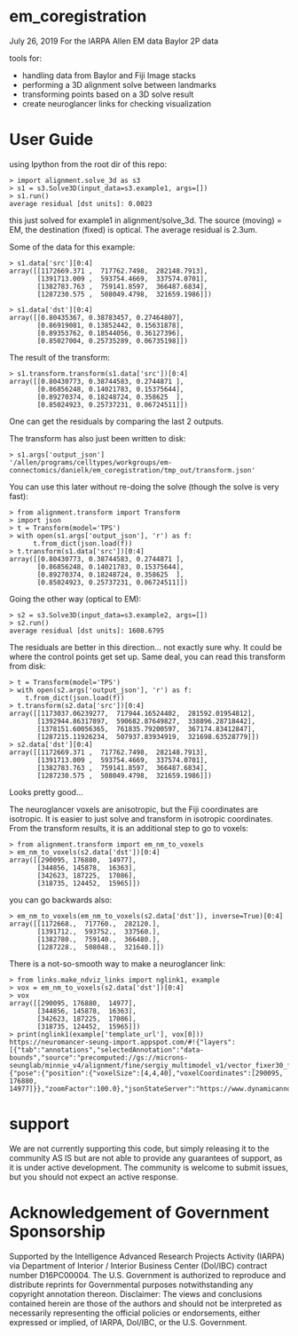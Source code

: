 # em_coregistration

July 26, 2019
For the IARPA Allen EM data Baylor 2P data

tools for:
- handling data from Baylor and Fiji Image stacks
- performing a 3D alignment solve between landmarks
- transforming points based on a 3D solve result
- create neuroglancer links for checking visualization

# User Guide
using Ipython from the root dir of this repo:

```
> import alignment.solve_3d as s3
> s1 = s3.Solve3D(input_data=s3.example1, args=[])
> s1.run()
average residual [dst units]: 0.0023
```
this just solved for example1 in alignment/solve_3d. The source (moving) = EM, the destination (fixed) is optical. The average residual is 2.3um.

Some of the data for this example:
```
> s1.data['src'][0:4]                                                                                                         array([[1172669.371 ,  717762.7498,  282148.7913],
       [1391713.009 ,  593754.4669,  337574.0701],
       [1382783.763 ,  759141.8597,  366487.6834],
       [1287230.575 ,  508049.4798,  321659.1986]])

> s1.data['dst'][0:4]                                                                                                         array([[0.80435367, 0.38783457, 0.27464807],
       [0.86919081, 0.13852442, 0.15631878],
       [0.89353762, 0.18544056, 0.36127396],
       [0.85027004, 0.25735289, 0.06735198]])
```

The result of the transform:
```
> s1.transform.transform(s1.data['src'])[0:4]                                                                                 array([[0.80430773, 0.38744583, 0.2744871 ],
       [0.86856248, 0.14021783, 0.15375644],
       [0.89270374, 0.18248724, 0.358625  ],
       [0.85024923, 0.25737231, 0.06724511]])
```

One can get the residuals by comparing the last 2 outputs.

The transform has also just been written to disk:
```
> s1.args['output_json']                                                                                                      '/allen/programs/celltypes/workgroups/em-connectomics/danielk/em_coregistration/tmp_out/transform.json'
```

You can use this later without re-doing the solve (though the solve is very fast):
```
> from alignment.transform import Transform
> import json
> t = Transform(model='TPS')
> with open(s1.args['output_json'], 'r') as f:
      t.from_dict(json.load(f))
> t.transform(s1.data['src'])[0:4]
array([[0.80430773, 0.38744583, 0.2744871 ],
       [0.86856248, 0.14021783, 0.15375644],
       [0.89270374, 0.18248724, 0.358625  ],
       [0.85024923, 0.25737231, 0.06724511]])
```

Going the other way (optical to EM):
```
> s2 = s3.Solve3D(input_data=s3.example2, args=[])
> s2.run()
average residual [dst units]: 1608.6795
```
The residuals are better in this direction... not exactly sure why. It could be where the control points get set up. Same deal, you can read this transform from disk:
```
> t = Transform(model='TPS')
> with open(s2.args['output_json'], 'r') as f: 
    t.from_dict(json.load(f))
> t.transform(s2.data['src'])[0:4]
array([[1173037.06239277,  717944.16524402,  281592.01954812],
       [1392944.86317897,  590682.87649827,  338896.28718442],
       [1378151.60056365,  761835.79200597,  367174.83412847],
       [1287215.11926234,  507937.83934919,  321698.63528779]])
> s2.data['dst'][0:4]
array([[1172669.371 ,  717762.7498,  282148.7913],
       [1391713.009 ,  593754.4669,  337574.0701],
       [1382783.763 ,  759141.8597,  366487.6834],
       [1287230.575 ,  508049.4798,  321659.1986]])
```
Looks pretty good...

The neuroglancer voxels are anisotropic, but the Fiji coordinates are isotropic. It is easier to just solve and transform in isotropic coordinates. From the transform results, it is an additional step to go to voxels:

```
> from alignment.transform import em_nm_to_voxels
> em_nm_to_voxels(s2.data['dst'])[0:4]
array([[290095, 176880,  14977],
       [344856, 145878,  16363],
       [342623, 187225,  17086],
       [318735, 124452,  15965]])
```

you can go backwards also:
```
> em_nm_to_voxels(em_nm_to_voxels(s2.data['dst']), inverse=True)[0:4]
array([[1172668.,  717760.,  282120.],
       [1391712.,  593752.,  337560.],
       [1382780.,  759140.,  366480.],
       [1287228.,  508048.,  321640.]])
```

There is a not-so-smooth way to make a neuroglancer link:
```
> from links.make_ndviz_links import nglink1, example
> vox = em_nm_to_voxels(s2.data['dst'])[0:4]
> vox
array([[290095, 176880,  14977],
       [344856, 145878,  16363],
       [342623, 187225,  17086],
       [318735, 124452,  15965]])
> print(nglink1(example['template_url'], vox[0]))
https://neuromancer-seung-import.appspot.com/#!{"layers":[{"tab":"annotations","selectedAnnotation":"data-bounds","source":"precomputed://gs://microns-seunglab/minnie_v4/alignment/fine/sergiy_multimodel_v1/vector_fixer30_faster_v01/image_stitch_multi_block_v1","type":"image","name":"Minnie65"}],"navigation":{"pose":{"position":{"voxelSize":[4,4,40],"voxelCoordinates":[290095, 176880, 14977]}},"zoomFactor":100.0},"jsonStateServer":"https://www.dynamicannotationframework.com/nglstate/post","layout":"4panel"}
```
# support

We are not currently supporting this code, but simply releasing it to the community AS IS but are not able to provide any guarantees of support, as it is under active development. The community is welcome to submit issues, but you should not expect an active response.

# Acknowledgement of Government Sponsorship

Supported by the Intelligence Advanced Research Projects Activity (IARPA) via Department of Interior / Interior Business Center (DoI/IBC) contract number D16PC00004. The U.S. Government is authorized to reproduce and distribute reprints for Governmental purposes notwithstanding any copyright annotation thereon. Disclaimer: The views and conclusions contained herein are those of the authors and should not be interpreted as necessarily representing the official policies or endorsements, either expressed or implied, of IARPA, DoI/IBC, or the U.S. Government.



